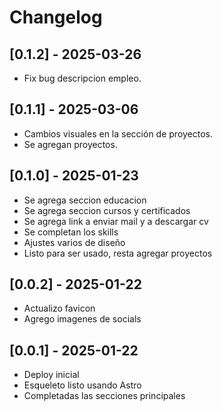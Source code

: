 # Changelog

## [0.1.2] - 2025-03-26
- Fix bug descripcion empleo.

## [0.1.1] - 2025-03-06
- Cambios visuales en la sección de proyectos.
- Se agregan proyectos.

## [0.1.0] - 2025-01-23
- Se agrega seccion educacion
- Se agrega seccion cursos y certificados
- Se agrega link a enviar mail y a descargar cv
- Se completan los skills
- Ajustes varios de diseño
- Listo para ser usado, resta agregar proyectos

## [0.0.2] - 2025-01-22
- Actualizo favicon
- Agrego imagenes de socials

## [0.0.1] - 2025-01-22
- Deploy inicial
- Esqueleto listo usando Astro
- Completadas las secciones principales